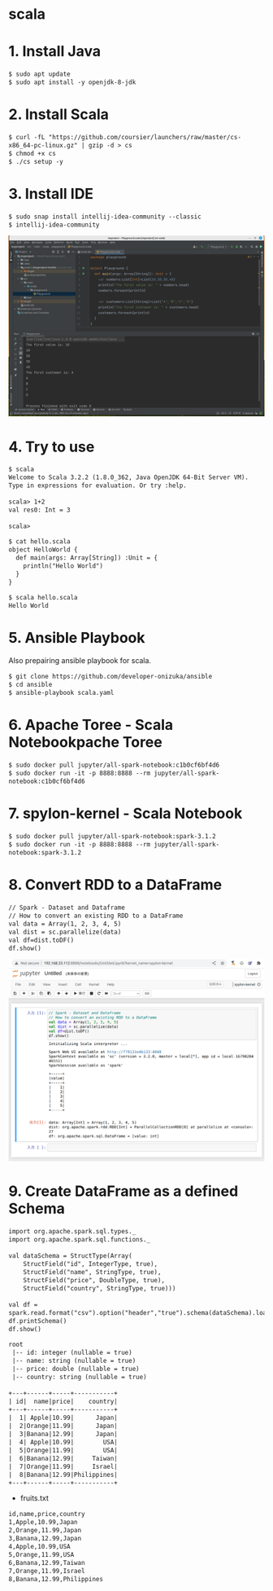 # scala

# 1. Install Java
```
$ sudo apt update
$ sudo apt install -y openjdk-8-jdk
```

# 2. Install Scala
```
$ curl -fL "https://github.com/coursier/launchers/raw/master/cs-x86_64-pc-linux.gz" | gzip -d > cs
$ chmod +x cs
$ ./cs setup -y
```

# 3. Install IDE
```
$ sudo snap install intellij-idea-community --classic
$ intellij-idea-community
```
![scala.png](https://github.com/developer-onizuka/scala/blob/main/scala.png)


# 4. Try to use
```
$ scala
Welcome to Scala 3.2.2 (1.8.0_362, Java OpenJDK 64-Bit Server VM).
Type in expressions for evaluation. Or try :help.
                                                                                                                        
scala> 1+2
val res0: Int = 3
                                                                                                                        
scala>
```
```
$ cat hello.scala 
object HelloWorld {
  def main(args: Array[String]) :Unit = {
    println("Hello World")
  }
}
```
```
$ scala hello.scala 
Hello World
```

# 5. Ansible Playbook
Also prepairing ansible playbook for scala.
```
$ git clone https://github.com/developer-onizuka/ansible
$ cd ansible
$ ansible-playbook scala.yaml
```

# 6. Apache Toree - Scala Notebookpache Toree
```
$ sudo docker pull jupyter/all-spark-notebook:c1b0cf6bf4d6
$ sudo docker run -it -p 8888:8888 --rm jupyter/all-spark-notebook:c1b0cf6bf4d6
```

# 7. spylon-kernel - Scala Notebook
```
$ sudo docker pull jupyter/all-spark-notebook:spark-3.1.2
$ sudo docker run -it -p 8888:8888 --rm jupyter/all-spark-notebook:spark-3.1.2
```
# 8. Convert RDD to a DataFrame
```
// Spark - Dataset and Dataframe
// How to convert an existing RDD to a DataFrame
val data = Array(1, 2, 3, 4, 5)
val dist = sc.parallelize(data)
val df=dist.toDF()
df.show()
```
![spark.png](https://github.com/developer-onizuka/scala/blob/main/spark.png)

# 9. Create DataFrame as a defined Schema
```
import org.apache.spark.sql.types._
import org.apache.spark.sql.functions._

val dataSchema = StructType(Array(
    StructField("id", IntegerType, true),
    StructField("name", StringType, true),
    StructField("price", DoubleType, true),
    StructField("country", StringType, true)))

val df = spark.read.format("csv").option("header","true").schema(dataSchema).load("fruits.txt")
df.printSchema()
df.show()
```
```
root
 |-- id: integer (nullable = true)
 |-- name: string (nullable = true)
 |-- price: double (nullable = true)
 |-- country: string (nullable = true)

+---+------+-----+-----------+
| id|  name|price|    country|
+---+------+-----+-----------+
|  1| Apple|10.99|      Japan|
|  2|Orange|11.99|      Japan|
|  3|Banana|12.99|      Japan|
|  4| Apple|10.99|        USA|
|  5|Orange|11.99|        USA|
|  6|Banana|12.99|     Taiwan|
|  7|Orange|11.99|     Israel|
|  8|Banana|12.99|Philippines|
+---+------+-----+-----------+
```
- fruits.txt
```
id,name,price,country
1,Apple,10.99,Japan
2,Orange,11.99,Japan
3,Banana,12.99,Japan
4,Apple,10.99,USA
5,Orange,11.99,USA
6,Banana,12.99,Taiwan
7,Orange,11.99,Israel
8,Banana,12.99,Philippines
```
